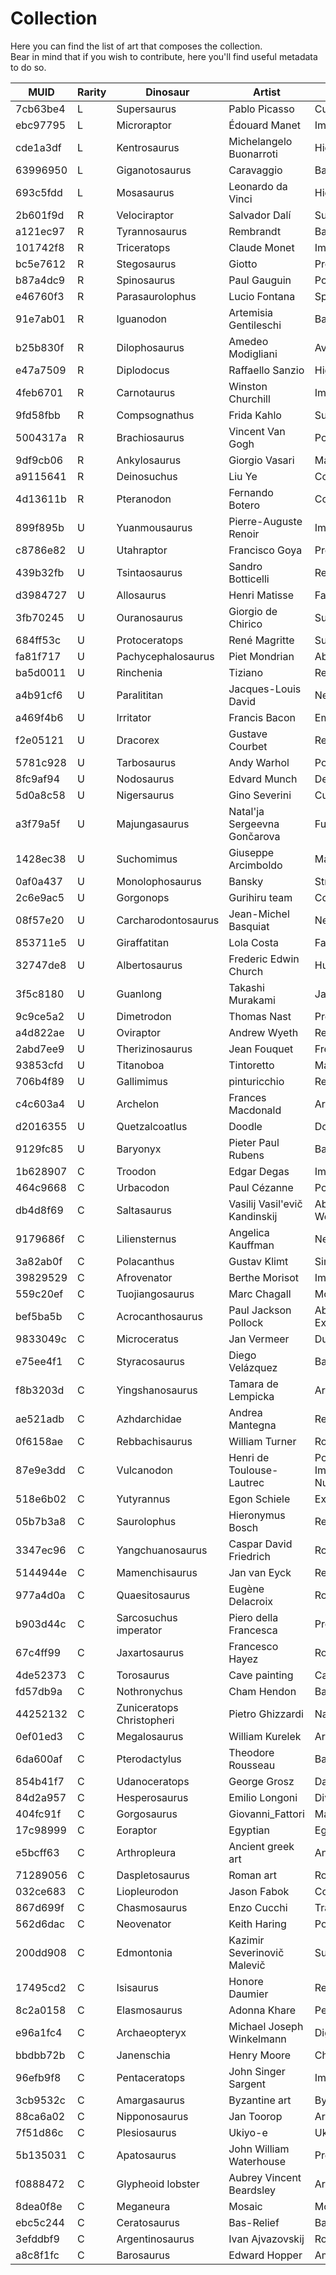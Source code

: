 # Collection
Here you can find the list of art that composes the collection.  
Bear in mind that if you wish to contribute, here you'll find useful metadata to do so.

| MUID     | Rarity | Dinosaur                  | Artist                        | Style                         | Quantity | Generations |
|----------|--------|---------------------------|-------------------------------|-------------------------------|----------|-------------|
| 7cb63be4 | L      | Supersaurus               | Pablo Picasso                 | Cubism                        | 1        |             |
| ebc97795 | L      | Microraptor               | Édouard Manet                 | Impressionism/Realism         | 1        |             |
| cde1a3df | L      | Kentrosaurus              | Michelangelo Buonarroti       | High Renaissance              | 1        |             |
| 63996950 | L      | Giganotosaurus            | Caravaggio                    | Baroque                       | 1        |             |
| 693c5fdd | L      | Mosasaurus                | Leonardo da Vinci             | High Renaissance              | 1        |             |
| 2b601f9d | R      | Velociraptor              | Salvador Dalí                 | Surrealism                    | 3        |             |
| a121ec97 | R      | Tyrannosaurus             | Rembrandt                     | Baroque                       | 3        |             |
| 101742f8 | R      | Triceratops               | Claude Monet                  | Impressionism                 | 3        |             |
| bc5e7612 | R      | Stegosaurus               | Giotto                        | Proto-Renaissance             | 3        |             |
| b87a4dc9 | R      | Spinosaurus               | Paul Gauguin                  | Post-Impressionism            | 3        |             |
| e46760f3 | R      | Parasaurolophus           | Lucio Fontana                 | Spatialism                    | 3        |             |
| 91e7ab01 | R      | Iguanodon                 | Artemisia Gentileschi         | Baroque                       | 3        |             |
| b25b830f | R      | Dilophosaurus             | Amedeo Modigliani             | Avant-Guard                   | 3        |             |
| e47a7509 | R      | Diplodocus                | Raffaello Sanzio              | High Renaissance              | 3        |             |
| 4feb6701 | R      | Carnotaurus               | Winston Churchill             | Impressionism                 | 3        | 12          |
| 9fd58fbb | R      | Compsognathus             | Frida Kahlo                   | Surrealism/Naive              | 3        |             |
| 5004317a | R      | Brachiosaurus             | Vincent Van Gogh              | Post Impressionism            | 3        |             |
| 9df9cb06 | R      | Ankylosaurus              | Giorgio Vasari                | Manierism                     | 3        |             |
| a9115641 | R      | Deinosuchus               | Liu Ye                        | Contemporary Art              | 3        |             |
| 4d13611b | R      | Pteranodon                | Fernando Botero               | Contemporary Art              | 3        |             |
| 899f895b | U      | Yuanmousaurus             | Pierre-Auguste Renoir         | Impressionism                 | 5        | 5           |
| c8786e82 | U      | Utahraptor                | Francisco Goya                | Pre-Realist                   | 5        | 6           |
| 439b32fb | U      | Tsintaosaurus             | Sandro Botticelli             | Renaissance                   | 5        | 16          |
| d3984727 | U      | Allosaurus                | Henri Matisse                 | Fauvet                        | 5        | 2           |
| 3fb70245 | U      | Ouranosaurus              | Giorgio de Chirico            | Surrealism                    | 5        | 18          |
| 684ff53c | U      | Protoceratops             | René Magritte                 | Surrealism                    | 5        | 24          |
| fa81f717 | U      | Pachycephalosaurus        | Piet Mondrian                 | Abstract                      | 5        | 13          |
| ba5d0011 | U      | Rinchenia                 | Tiziano                       | Renaissance                   | 5        | 12          |
| a4b91cf6 | U      | Paralititan               | Jacques-Louis David           | Neoclassicism/Rococo          | 5        | 6           |
| a469f4b6 | U      | Irritator                 | Francis Bacon                 | Empiricism                    | 5        | 12          |
| f2e05121 | U      | Dracorex                  | Gustave Courbet               | Realism                       | 5        | 14          |
| 5781c928 | U      | Tarbosaurus               | Andy Warhol                   | Pop Art                       | 5        | 11          |
| 8fc9af94 | U      | Nodosaurus                | Edvard Munch                  | Decadentism                   | 5        | 14          |
| 5d0a8c58 | U      | Nigersaurus               | Gino Severini                 | Cubism                        | 5        | 5           |
| a3f79a5f | U      | Majungasaurus             | Natal'ja Sergeevna Gončarova  | Futurism                      | 5        | 10          |
| 1428ec38 | U      | Suchomimus                | Giuseppe Arcimboldo           | Manierism                     | 5        | 5           |
| 0af0a437 | U      | Monolophosaurus           | Bansky                        | Street Art                    | 5        | 3           |
| 2c6e9ac5 | U      | Gorgonops                 | Gurihiru team                 | Comic Art                     | 5        | 22          |
| 08f57e20 | U      | Carcharodontosaurus       | Jean-Michel Basquiat          | Neoexpressionism              | 5        | 10          |
| 853711e5 | U      | Giraffatitan              | Lola Costa                    | Fauvism                       | 5        | 12          |
| 32747de8 | U      | Albertosaurus             | Frederic Edwin Church         | Hudson River School           | 5        | 6           |
| 3f5c8180 | U      | Guanlong                  | Takashi Murakami              | Japanese Pop Art              | 5        | 14          |
| 9c9ce5a2 | U      | Dimetrodon                | Thomas Nast                   | Proto-Comic Art               | 5        | 12          |
| a4d822ae | U      | Oviraptor                 | Andrew Wyeth                  | Realism/Regionalism           | 5        | 1           |
| 2abd7ee9 | U      | Therizinosaurus           | Jean Fouquet                  | French Renaissance            | 5        | 12          |
| 93853cfd | U      | Titanoboa                 | Tintoretto                    | Manierism                     | 5        | 10          |
| 706b4f89 | U      | Gallimimus                | pinturicchio                  | Renaissance                   | 5        | 18          |
| c4c603a4 | U      | Archelon                  | Frances Macdonald             | Arts And Crafts               | 5        | 13          |
| d2016355 | U      | Quetzalcoatlus            | Doodle                        | Doodle                        | 5        | 10          |
| 9129fc85 | U      | Baryonyx                  | Pieter Paul Rubens            | Baroque                       | 5        | 13          |
| 1b628907 | C      | Troodon                   | Edgar Degas                   | Impressionism                 | 10       | 2           |
| 464c9668 | C      | Urbacodon                 | Paul Cézanne                  | Post-Impressionism            | 10       | 5           |
| db4d8f69 | C      | Saltasaurus               | Vasilij Vasil'evič Kandinskij | Abstraction And Western Art   | 10       | 1           |
| 9179686f | C      | Liliensternus             | Angelica Kauffman             | Neoclassical                  | 10       | 4           |
| 3a82ab0f | C      | Polacanthus               | Gustav Klimt                  | Simbolism                     | 10       | 10          |
| 39829529 | C      | Afrovenator               | Berthe Morisot                | Impressionism                 | 10       | 4           |
| 559c20ef | C      | Tuojiangosaurus           | Marc Chagall                  | Modernism                     | 10       | 1           |
| bef5ba5b | C      | Acrocanthosaurus          | Paul Jackson Pollock          | Abstract Expressionism        | 10       | 4           |
| 9833049c | C      | Microceratus              | Jan Vermeer                   | Dutch Golden Age              | 10       | 5           |
| e75ee4f1 | C      | Styracosaurus             | Diego Velázquez               | Baroque                       | 10       | 4           |
| f8b3203d | C      | Yingshanosaurus           | Tamara de Lempicka            | Art Deco                      | 10       | 4           |
| ae521adb | C      | Azhdarchidae              | Andrea Mantegna               | Renaissance                   | 10       | 7           |
| 0f6158ae | C      | Rebbachisaurus            | William Turner                | Romanticism                   | 10       | 16          |
| 87e9e3dd | C      | Vulcanodon                | Henri de Toulouse-Lautrec     | Post-Impressionism/Art Nuveau | 10       | 2           |
| 518e6b02 | C      | Yutyrannus                | Egon Schiele                  | Expressionism                 | 10       | 2           |
| 05b7b3a8 | C      | Saurolophus               | Hieronymus Bosch              | Renaissance                   | 10       | 5           |
| 3347ec96 | C      | Yangchuanosaurus          | Caspar David Friedrich        | Romanticism                   | 10       | 3           |
| 5144944e | C      | Mamenchisaurus            | Jan van Eyck                  | Renaissance                   | 10       | 3           |
| 977a4d0a | C      | Quaesitosaurus            | Eugène Delacroix              | Romanticism                   | 10       | 2           |
| b903d44c | C      | Sarcosuchus imperator     | Piero della Francesca         | Proto-Renaissance             | 10       | 2           |
| 67c4ff99 | C      | Jaxartosaurus             | Francesco Hayez               | Romanticism                   | 10       |             |
| 4de52373 | C      | Torosaurus                | Cave painting                 | Cave Painting                 | 10       | 4           |
| fd57db9a | C      | Nothronychus              | Cham Hendon                   | Bad Painting                  | 10       | 2           |
| 44252132 | C      | Zuniceratops Christopheri | Pietro Ghizzardi              | Naif                          | 10       | 3           |
| 0ef01ed3 | C      | Megalosaurus              | William Kurelek               | Art Brut                      | 10       | 4           |
| 6da600af | C      | Pterodactylus             | Theodore Rousseau             | Barbizon School               | 10       | 3           |
| 854b41f7 | C      | Udanoceratops             | George Grosz                  | Dadaism                       | 10       |             |
| 84d2a957 | C      | Hesperosaurus             | Emilio Longoni                | Divisionism                   | 10       | 1           |
| 404fc91f | C      | Gorgosaurus               | Giovanni_Fattori              | Macchiaioli                   | 10       | 1           |
| 17c98999 | C      | Eoraptor                  | Egyptian                      | Egyptian                      | 10       | 5           |
| e5bcff63 | C      | Arthropleura              | Ancient greek art             | Ancient Greek Art             | 10       | 5           |
| 71289056 | C      | Daspletosaurus            | Roman art                     | Roman Art                     | 10       | 5           |
| 032ce683 | C      | Liopleurodon              | Jason Fabok                   | Comic Art                     | 10       | 2           |
| 867d699f | C      | Chasmosaurus              | Enzo Cucchi                   | Transavanguardia              | 10       | 4           |
| 562d6dac | C      | Neovenator                | Keith Haring                  | Pop Art/Street Art            | 10       | 2           |
| 200dd908 | C      | Edmontonia                | Kazimir Severinovič Malevič   | Suprematism                   | 10       | 3           |
| 17495cd2 | C      | Isisaurus                 | Honore Daumier                | Realism                       | 10       | 2           |
| 8c2a0158 | C      | Elasmosaurus              | Adonna Khare                  | Pencil Art                    | 10       | 11          |
| e96a1fc4 | C      | Archaeopteryx             | Michael Joseph Winkelmann     | Digital Art                   | 10       | 3           |
| bbdbb72b | C      | Janenschia                | Henry Moore                   | Charcoal Art                  | 10       |             |
| 96efb9f8 | C      | Pentaceratops             | John Singer Sargent           | Impressionism                 | 10       | 3           |
| 3cb9532c | C      | Amargasaurus              | Byzantine art                 | Byzantine Art                 | 10       | 9           |
| 88ca6a02 | C      | Nipponosaurus             | Jan Toorop                    | Art Nuvau                     | 10       | 3           |
| 7f51d86c | C      | Plesiosaurus              | Ukiyo-e                       | Ukiyo-e                       | 10       | 3           |
| 5b135031 | C      | Apatosaurus               | John William Waterhouse       | Pre-Raphaelite                | 10       | 1           |
| f0888472 | C      | Glypheoid lobster         | Aubrey Vincent Beardsley      | Art Nuveau                    | 10       | 4           |
| 8dea0f8e | C      | Meganeura                 | Mosaic                        | Mosaic                        | 10       | 1           |
| ebc5c244 | C      | Ceratosaurus              | Bas-Relief                    | Bas-Relief                    | 10       | 5           |
| 3efddbf9 | C      | Argentinosaurus           | Ivan Ajvazovskij              | Romanticism                   | 10       | 5           |
| a8c8f1fc | C      | Barosaurus                | Edward Hopper                 | American Realism              | 10       | 3           |
